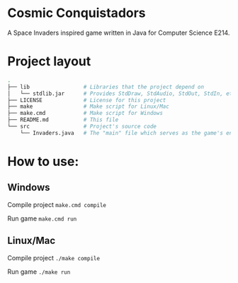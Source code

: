# Cosmic Conquistadors
A Space Invaders inspired game written in Java for Computer Science E214.

# Project layout
```bash
.
├── lib                 # Libraries that the project depend on
│   └── stdlib.jar      # Provides StdDraw, StdAudio, StdOut, StdIn, etc.
├── LICENSE             # License for this project
├── make                # Make script for Linux/Mac
├── make.cmd            # Make script for Windows
├── README.md           # This file
└── src                 # Project's source code
    └── Invaders.java   # The "main" file which serves as the game's entry point
```

# How to use:
## Windows
Compile project
`make.cmd compile`

Run game
`make.cmd run`

## Linux/Mac
Compile project
`./make compile`

Run game
`./make run`
